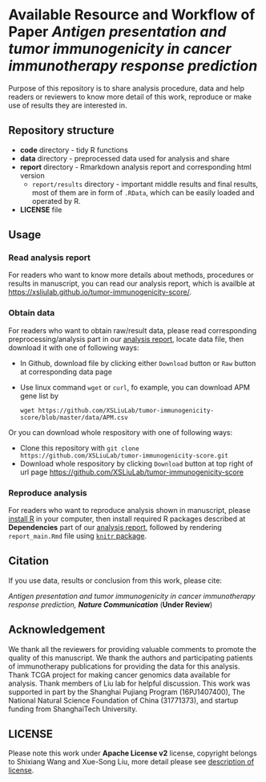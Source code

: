 # Available Resource and Workflow of Paper *Antigen presentation and tumor immunogenicity in cancer immunotherapy response prediction*

Purpose of this repository is to share analysis procedure, data and help readers or reviewers to know more detail of this work, reproduce or make use of results they are interested in.

## Repository structure

* __code__ directory - tidy R functions
* __data__ directory - preprocessed data used for analysis and share
* __report__ directory - Rmarkdown analysis report and corresponding html version
  * `report/results` directory - important middle results and final results, most of them are in form of `.RData`, which can be easily loaded and operated by R. 
* __LICENSE__ file 

## Usage

### Read analysis report

For readers who want to know more details about methods, procedures or results in manuscript, you can read our analysis report, which is availble at <https://xsliulab.github.io/tumor-immunogenicity-score/>. 

### Obtain data

For readers who want to obtain raw/result data, please read corresponding preprocessing/analysis part in our [analysis report](https://xsliulab.github.io/tumor-immunogenicity-score/), locate data file, then download it with one of following ways:

* In Github, download file by clicking either `Download` button or `Raw` button at corresponding data page

* Use linux command `wget` or `curl`, fo example, you can download APM gene list by

  `wget https://github.com/XSLiuLab/tumor-immunogenicity-score/blob/master/data/APM.csv`

Or you can download whole respository with one of following ways:

* Clone this repository with `git clone https://github.com/XSLiuLab/tumor-immunogenicity-score.git`
* Download whole respository by clicking `Download` button at top right of url page <https://github.com/XSLiuLab/tumor-immunogenicity-score>

### Reproduce analysis

For readers who want to reproduce analysis shown in manuscript, please [install R](https://cran.r-project.org) in your computer, then install required R packages described at __Dependencies__ part of our [analysis report](https://xsliulab.github.io/tumor-immunogenicity-score/), followed by rendering `report_main.Rmd` file using [`knitr` package](https://github.com/yihui/knitr).

## Citation

If you use data, results or conclusion from this work, please cite:

*Antigen presentation and tumor immunogenicity in cancer immunotherapy response prediction, __Nature Communication__* (**Under Review**)

## Acknowledgement

We thank all the reviewers for providing valuable comments to promote the quality of this manuscript. We thank the authors and participating patients of immunotherapy publications for providing the data for this analysis. Thank TCGA project for making cancer genomics data available for analysis. Thank members of Liu lab for helpful discussion. This work was supported in part by the Shanghai Pujiang Program (16PJ1407400), The National Natural Science Foundation of China (31771373), and startup funding from ShanghaiTech University.



## LICENSE

Please note this work under __Apache License v2__ license, copyright belongs to Shixiang Wang and Xue-Song Liu, more detail please see [description of license](LICENSE).
